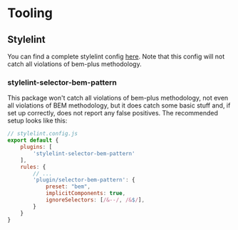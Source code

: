 # Tooling

## Stylelint

You can find a complete stylelint config [here](). Note that this config will not catch all violations of bem-plus methodology.

### stylelint-selector-bem-pattern

This package won't catch all violations of bem-plus methodology, not even all violations of BEM methodology, but it does catch some basic stuff and, if set up correctly, does not report any false positives. The recommended setup looks like this:

```js
// stylelint.config.js
export default {
    plugins: [
        'stylelint-selector-bem-pattern'
    ],
    rules: {
        // ...
        'plugin/selector-bem-pattern': {
            preset: "bem",
            implicitComponents: true,
            ignoreSelectors: [/&--/, /&$/],
        }
    }
}
```
